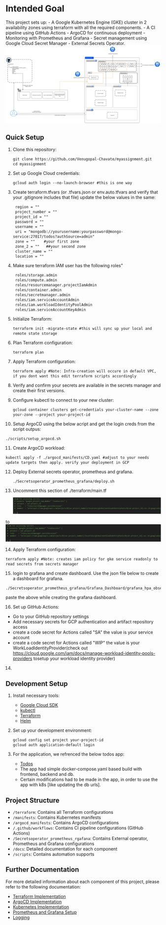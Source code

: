# Intended Goal

This project sets up:
    - A Google Kubernetes Engine (GKE) cluster in 2 availability zones using terraform with all the required components.
    - A CI pipeline using GitHub Actions
    - ArgoCD for continuous deployment 
    - Monitoring with Prometheus and Grafana
    - Secret management using Google Cloud Secret Manager
    - External Secrets Operator.
    ![alt text](./docs/images/image.png)

## Quick Setup

1. Clone this repository:
   ```
   git clone https://github.com/Venugopal-Chavate/myassignment.git
   cd myassignment
   ```

2. Set up Google Cloud credentials:
   ```
   gcloud auth login --no-launch-browser #this is one way
   ```

3. Create terraform.tfvars (or .tfvars.json or env.auto.tfvars and verify that your .gitignore includes that file)
   update the below values in the same:
   ```
    region = ""
    project_number = ""
    project_id = ""
    password = ""
    username = ""
    uri = "mongodb://yourusername:yourpassword@mongo-service:27017/todos?authSource=admin"
    zone = ""    #your first zone
    zone_2 = ""   ##your second zone
    cluster_name = ""
    location = ""
   ``` 
4. Make sure terraform IAM user has the following roles"
   ```
    roles/storage.admin
    roles/compute.admin
    roles/resourcemanager.projectIamAdmin
    roles/container.admin
    roles/secretmanager.admin
    roles/iam.serviceAccountAdmin
    roles/iam.workloadIdentityPoolAdmin
    roles/iam.serviceAccountKeyAdmin
   ``` 
5. Initialize Terraform:
   ```
   terraform init -migrate-state #this will sync up your local and remote state storage
   ```

6. Plan Terraform configuration:
   ```
   terraform plan
   ```
7. Apply Terraform configuration:
   ```
   terraform apply #Note: Infra-creation will occure in default VPC, if you dont want this edit terraform scripts accordingly
   ```

8. Verify and confirm your secrets are available in the secrets manager and create their first versions.

9. Configure kubectl to connect to your new cluster:
   ```
   gcloud container clusters get-credentials your-cluster-name --zone your-zone --project your-project-id
   ```

10. Setup ArgoCD using the below acript and get the login creds from the script outpus:
   ```
   ./scripts/setup_argocd.sh 
   ```

11. Create ArgoCD workload:
   ```
   kubectl apply -f ./argocd_manifests/CD.yaml #adjust to your needs update targets then apply. verify your deployment in GCP
   ```
12. Deploy External secrets operator, prometheus and grafana.
    ```
    ./Secretsoperator_prometheus_grafana/deploy.sh
    ```
13. Uncomment this section of ./terraform/main.tf 

      ![alt text](./docs/images/terrasnippet2.png)

   to
      ![alt text](./docs/images/terrasnippet2.png)

14. Apply Terraform configuration:
   ```
   terraform apply #Note: creates iam policy for gke service readonly to read secrets from secrets manager
   ```
15. login to grafana and create dashboard. Use the json file below to create a dashboard for grafana.
   ```
   ./Secretsoperator_prometheus_grafana/Grafana_Dashboard/grafana_hpa_observability.json
   ```
   paste the above while creating the grafana dashboard.

16. Set up GitHub Actions:
   - Go to your GitHub repository settings
   - Add necessary secrets for GCP authentication and artifact repository access
   - create a code secret for Actions called "SA" the value is your service account
   - create a code secret for Actions called "WIP" the value is your WorkLoadIdentityProvider(check out https://cloud.google.com/iam/docs/manage-workload-identity-pools-providers tosetup your workload identity provider)

14. 
## Development Setup

1. Install necessary tools:
   - [Google Cloud SDK](https://cloud.google.com/sdk/docs/install)
   - [kubectl](https://kubernetes.io/docs/tasks/tools/)
   - [Terraform](https://learn.hashicorp.com/tutorials/terraform/install-cli)
   - [Helm](https://helm.sh/docs/intro/install/)

2. Set up your development environment:
   ```
   gcloud config set project your-project-id
   gcloud auth application-default login
   ```

3. For the application, we refrenced the below todos app:
   - [Todos](https://github.com/knaopel/docker-frontend-backend-db/tree/master)
   - The app had simple docker-compose.yaml based build with frontend, backend and db.
   - Certain modifications had to be made in the app, in order to use the app with k8s [like updating the db urls].

## Project Structure

- `/terraform`: Contains all Terraform configurations
- `/manifests`: Contains Kubernetes manifests
- `/argocd_manifests`: Contains ArgoCD configurations
- `/.github/workflows`: Contains CI pipeline configurations (GitHub Actions)
- `/Secretsoperator_prometheus_rgafana`: Contains External operator, Prometheus and Grafana configurations
- `/docs`: Detailed documentation for each component
- `/scripts`: Contains automation supports

## Further Documentation

For more detailed information about each component of this project, please refer to the following documentation:

- [Terraform Implementation](docs/terraform-implementation.md)
- [ArgoCD Implementation](docs/argocd-implementation.md)
- [Kubernetes Implementation](docs/kubernetes-implementation.md)
- [Prometheus and Grafana Setup](docs/prometheus-grafana.md)
- [Logging](docs/logging.md)